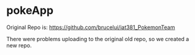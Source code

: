 # pokeApp

Original Repo is: https://github.com/brucelui/iat381_PokemonTeam

There were problems uploading to the original old repo, so we created a new repo.
